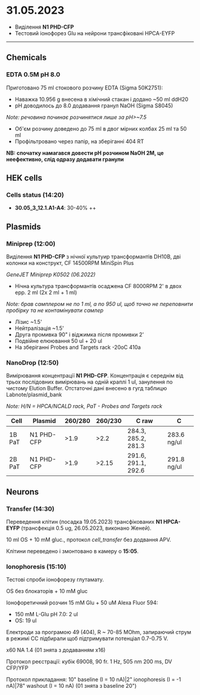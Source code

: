 31.05.2023
==========
- Виділення __N1 PHD-CFP__
- Тестовий іонофорез Glu на нейрони трансфіковані HPCA-EYFP

---
## Chemicals
### EDTA 0.5M pH 8.0
Приготовано 75 ml стокового розчину EDTA (Sigma 50K2751):
- Наважка 10.956 g внесена в хімічний стакан і додано ~50 ml ddH20
- pH доводилось до 8.0 додавання гранул NaOH (Sigma S8045)

_Note: речовина починає розчинятися лише за pH>~7.5_

- Об'єм розчину доведено до 75 ml в двог мірних колбах 25 ml та 50 ml
- Профільтровано через папір, на зберіганні 404 RT

__NB: спочатку намагався довести pH розчином NaOH 2M, це неефективно, слід одразу додавати гранули__


## HEK cells
### Cells status (14:20)
- __30.05_3_12.1.A1-A4__: 30-40% ++


## Plasmids
### Miniprep (12:00)
Виділення __N1 PHD-CFP__ з нічної культуир трансформантів DH10B, дві колонки на конструкт, CF 14500RPM MiniSpin Plus

_GeneJET Miniprep K0502 (06.2022)_

- Нічна культура трансформантів осаджена CF 8000RPM 2' в двох epp. 2 ml (2x 2 ml + 1 ml)

_Note: брав самплером не по 1 ml, а по 950 ul, щоб точно не переповнити пробірку та не контамінувати самлер_

- Лізис ~1.5'
- Нейтралізація ~1.5'
- Друга промивка 90" і віджимка після промивки 2'
- Подвійне елюювання 50 ul + 20 ul
- На зберіганні Probes and Targets rack -20oC 410a

### NanoDrop (12:50)
Вимірювання концентрації __N1 PHD-CFP__.
Концентрація є середнім від трьох послідовних вимірювань на одній краплі 1 ul, занулення по чистому Elution Buffer. Отстаточні дані внесено в гугд таблицю Labnote/plasmid_bank

_Note: H/N = HPCA/NCALD rack, PaT - Probes and Targets rack_

|Cell|Plasmid|260/280|260/230|C raw|C|
|-|-|-|-|-|-|
|1B PaT|N1 PHD-CFP|>1.9|>2.2|284.3, 285.2, 281.3|283.6 ng/ul|
|2B PaT|N1 PHD-CFP|>1.9|>2.15|291.6, 291.1, 292.6|291.8 ng/ul|


## Neurons
### Transfer (14:30)
Переведення клітин (посадка 19.05.2023) трансфікованих __N1 HPCA-EYFP__ (трансфекція 0.5 ug, 26.05.2023, виконано Женей).

10 ml OS + 10 mM gluc., протокол _cell_transfer_ без додвання APV.

Клітини переведено і змонтовано в камеру о __15:05__.

### Ionophoresis (15:10)
Тестові спроби іонофорезу глутамату.

OS без блокаторів + 10 mM gluc

Іонофоретичний розчин 15 mM Glu + 50 uM Alexa Fluor 594:
- 150 mM L-Glu pH 7.0: 2 ul
- OS: 19 ul 

Електроди за програмою 49 (404), R ~ 70-85 MOhm, запираючий струм в режимі CC підбирали щоб підтримувати потенціал 0.7-0.75 V.

x60 NA 1.4 (01 знята з додаванням x16)

Протокол реєстрації:
кубік 69008, 90 fr. 1 Hz, 505 nm 200 ms, DV CFP/YFP

Протокол прикладання:
10" baseline (I = 10 nA)|2" ionophoresis (I = -1 nA)|78" washout (I = 10 nA) (01 знята з baseline 20")

